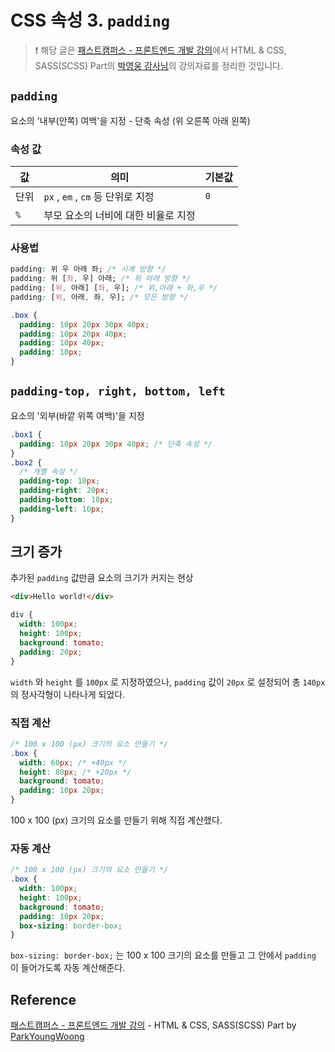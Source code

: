# CSS 속성 3. `padding`

> ❗️ 해당 글은 [패스트캠퍼스 - 프론트엔드 개발 강의](https://www.fastcampus.co.kr/dev_online_react/)에서 HTML & CSS, SASS(SCSS) Part의 [박영웅 강사님](https://github.com/ParkYoungWoong)의 강의자료를 정리한 것입니다.

## `padding`

요소의 '내부(안쪽) 여백'을 지정 - 단축 속성 (위 오른쪽 아래 왼쪽)

### 속성 값

| 값   | 의미                                | 기본값 |
| ---- | ----------------------------------- | ------ |
| 단위 | `px` , `em` , `cm` 등 단위로 지정   | `0`    |
| `%`  | 부모 요소의 너비에 대한 비율로 지정 |        |

### 사용법

```css
padding: 위 우 아래 좌; /* 시계 방향 */
padding: 위 [좌, 우] 아래; /* 위 아래 방향 */
padding: [위, 아래] [좌, 우]; /* 위,아래 + 좌,우 */
padding: [위, 아래, 좌, 우]; /* 모든 방향 */
```

```css
.box {
  padding: 10px 20px 30px 40px;
  padding: 10px 20px 40px;
  padding: 10px 40px;
  padding: 10px;
}
```

## `padding-top, right, bottom, left`

요소의 '외부(바깥 위쪽 여백)'을 지정

```css
.box1 {
  padding: 10px 20px 30px 40px; /* 단축 속성 */
}
.box2 {
  /* 개별 속성 */
  padding-top: 10px;
  padding-right: 20px;
  padding-bottom: 10px;
  padding-left: 10px;
}
```

## 크기 증가

추가된 `padding` 값만큼 요소의 크기가 커지는 현상

```html
<div>Hello world!</div>
```

```css
div {
  width: 100px;
  height: 100px;
  background: tomato;
  padding: 20px;
}
```

`width` 와 `height` 를 `100px` 로 지정하였으나, `padding` 값이 `20px` 로 설정되어 총 `140px` 의 정사각형이 나타나게 되었다.

### 직접 계산

```css
/* 100 x 100 (px) 크기의 요소 만들기 */
.box {
  width: 60px; /* +40px */
  height: 80px; /* +20px */
  background: tomato;
  padding: 10px 20px;
}
```

100 x 100 (px) 크기의 요소를 만들기 위해 직접 계산했다.

### 자동 계산

```css
/* 100 x 100 (px) 크기의 요소 만들기 */
.box {
  width: 100px;
  height: 100px;
  background: tomato;
  padding: 10px 20px;
  box-sizing: border-box;
}
```

`box-sizing: border-box;` 는 100 x 100 크기의 요소를 만들고 그 안에서 `padding` 이 들어가도록 자동 계산해준다.

## Reference

[패스트캠퍼스 - 프론트엔드 개발 강의](https://www.fastcampus.co.kr/dev_online_react/) - HTML & CSS, SASS(SCSS) Part by [ParkYoungWoong](https://github.com/ParkYoungWoong)
